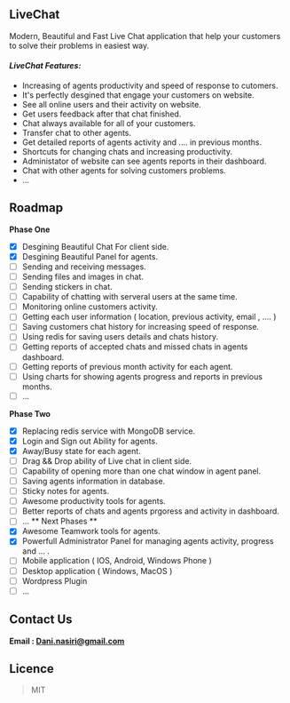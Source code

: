 ## LiveChat

Modern, Beautiful and Fast Live Chat application that help your customers to solve their problems in easiest way.

#### ***LiveChat Features:***
  * Increasing of agents productivity and speed of response to cutomers.
  * It's perfectly desgined that engage your customers on website.
  * See all online users and their activity on website.
  * Get users feedback after that chat finished.
  * Chat always available for all of your customers.
  * Transfer chat to other agents.
  * Get detailed reports of agents activity and .... in previous months.
  * Shortcuts for changing chats and increasing productivity.
  * Administator of website can see agents reports in their dashboard.
  * Chat with other agents for solving customers problems.
  * ...
  
## Roadmap
 **Phase One**
  - [x] Desgining Beautiful Chat For client side.
  - [x] Desgining Beautiful Panel for agents.
  - [ ] Sending and receiving messages.
  - [ ] Sending files and images in chat.
  - [ ] Sending stickers in chat.
  - [ ] Capability of chatting with serveral users at the same time.
  - [ ] Monitoring online customers activity.
  - [ ] Getting each user information ( location, previous activity, email , .... )
  - [ ] Saving customers chat history for increasing speed of response.
  - [ ] Using redis for saving users details and chats history.
  - [ ] Getting reports of accepted chats and missed chats in agents dashboard.
  - [ ] Getting reports of previous month activity for each agent.
  - [ ] Using charts for showing agents progress and reports in previous months.
  - [ ] ...
  
**Phase Two**
  - [x] Replacing redis service with MongoDB service.
  - [x] Login and Sign out Ability for agents.
  - [x] Away/Busy state for each agent.
  - [ ] Drag && Drop ability of Live chat in client side.
  - [ ] Capability of opening more than one chat window in agent panel.
  - [ ] Saving agents information in database.
  - [ ] Sticky notes for agents.
  - [ ] Awesome productivity tools for agents.
  - [ ] Better reports of chats and agents prgoress and activity in dashboard.
  - [ ] ...
** Next Phases **
  - [x] Awesome Teamwork tools for agents.
  - [x] Powerfull Administrator Panel for managing agents activity, progress and ... .
  - [ ] Mobile application ( IOS, Android, Windows Phone )
  - [ ] Desktop application ( Windows, MacOS )
  - [ ] Wordpress Plugin
  - [ ] ...
  
## Contact Us
  **Email : Dani.nasiri@gmail.com** 

## Licence 
  > MIT
 

